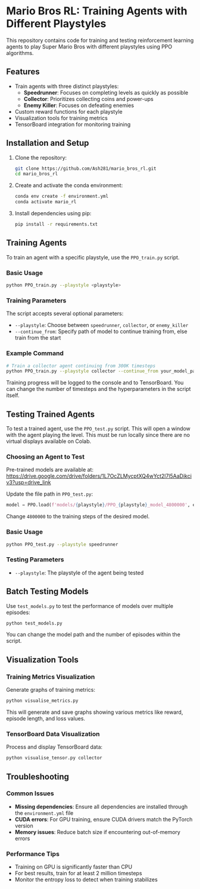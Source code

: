 # Mario Bros RL: Training Agents with Different Playstyles

This repository contains code for training and testing reinforcement learning agents to play Super Mario Bros with different playstyles using PPO algorithms.

## Features

- Train agents with three distinct playstyles:
  - **Speedrunner**: Focuses on completing levels as quickly as possible
  - **Collector**: Prioritizes collecting coins and power-ups
  - **Enemy Killer**: Focuses on defeating enemies
- Custom reward functions for each playstyle
- Visualization tools for training metrics
- TensorBoard integration for monitoring training

## Installation and Setup

1. Clone the repository:
   ```bash
   git clone https://github.com/Ash281/mario_bros_rl.git
   cd mario_bros_rl
   ```

2. Create and activate the conda environment:
   ```bash
   conda env create -f environment.yml
   conda activate mario_rl
   ```

3. Install dependencies using pip:
   ```bash
   pip install -r requirements.txt
   ```

## Training Agents

To train an agent with a specific playstyle, use the `PPO_train.py` script.

### Basic Usage

```bash
python PPO_train.py --playstyle <playstyle>
```

### Training Parameters

The script accepts several optional parameters:

- `--playstyle`: Choose between `speedrunner`, `collector`, or `enemy_killer`
- `--continue_from`: Specify path of model to continue training from, else train from the start

### Example Command

```bash
# Train a collector agent continuing from 300K timesteps
python PPO_train.py --playstyle collector --continue_from your_model_path/300000
```

Training progress will be logged to the console and to TensorBoard. You can change the number of timesteps and the hyperparameters in the script itself.

## Testing Trained Agents

To test a trained agent, use the `PPO_test.py` script. This will open a window with the agent playing the level. This must be run locally since there are no virtual displays available on Colab.

### Choosing an Agent to Test

Pre-trained models are available at:
https://drive.google.com/drive/folders/1L7OcZLMycptXQ4wYct2l7l5AaDikciv3?usp=drive_link

Update the file path in `PPO_test.py`:
```python
model = PPO.load(f'models/{playstyle}/PPO_{playstyle}_model_4800000', env=env)
```
Change `4800000` to the training steps of the desired model.

### Basic Usage

```bash
python PPO_test.py --playstyle speedrunner
```

### Testing Parameters

- `--playstyle`: The playstyle of the agent being tested

## Batch Testing Models

Use `test_models.py` to test the performance of models over multiple episodes:

```bash
python test_models.py
```

You can change the model path and the number of episodes within the script.

## Visualization Tools

### Training Metrics Visualization

Generate graphs of training metrics:

```bash
python visualise_metrics.py
```

This will generate and save graphs showing various metrics like reward, episode length, and loss values.

### TensorBoard Data Visualization

Process and display TensorBoard data:

```bash
python visualise_tensor.py collector
```

## Troubleshooting

### Common Issues

- **Missing dependencies**: Ensure all dependencies are installed through the `environment.yml` file
- **CUDA errors**: For GPU training, ensure CUDA drivers match the PyTorch version
- **Memory issues**: Reduce batch size if encountering out-of-memory errors

### Performance Tips

- Training on GPU is significantly faster than CPU
- For best results, train for at least 2 million timesteps
- Monitor the entropy loss to detect when training stabilizes
